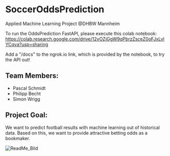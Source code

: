 # SoccerOddsPrediction

Applied Machine Learning Project @DHBW Mannheim

To run the OddsPrediction FastAPI, please execute this colab notebook: https://colab.research.google.com/drive/12vOZjGgW9qPbrzZsceZ0oFJxLvlYCqva?usp=sharing

Add a "/docs" to the ngrok.io link, which is provided by the notebook, to try the API out!

## Team Members: 
- Pascal Schmidt
- Philipp Becht
- Simon Wrigg

## Project Goal:
We want to predict football results with machine learning out of historical data. Based on this, we want to provide attractive betting odds as a bookmaker.

![ReadMe_Bild](https://user-images.githubusercontent.com/75417157/168867730-e1292e41-2ae8-4e11-8f97-b2b57f8a3c18.PNG)
